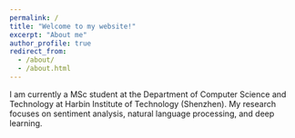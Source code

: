 ```yaml
---
permalink: /
title: "Welcome to my website!"
excerpt: "About me"
author_profile: true
redirect_from: 
  - /about/
  - /about.html
---
```


I am currently a MSc student at the Department of Computer Science and Technology at Harbin Institute of Technology (Shenzhen). My research focuses on sentiment analysis, natural language processing, and deep learning. 
